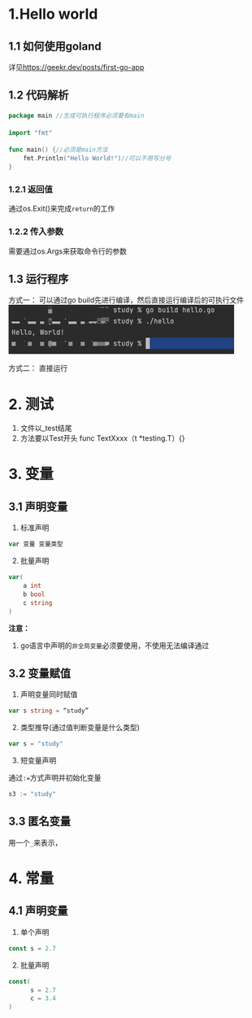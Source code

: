 # 1.Hello world

## 1.1 如何使用goland

详见<https://geekr.dev/posts/first-go-app>

## 1.2 代码解析

```go
package main //生成可执行程序必须要有main

import "fmt"

func main() {//必须是main方法
    fmt.Println("Hello World!")//可以不用写分号
}
```

### 1.2.1 返回值

通过os.Exit()来完成`return`的工作

### 1.2.2 传入参数

需要通过os.Args来获取命令行的参数

## 1.3 运行程序

方式一：
    可以通过go build先进行编译，然后直接运行编译后的可执行文件
    ![avatar](./pic/go/第一个程序01.png)

方式二：
   直接运行

# 2. 测试

1. 文件以_test结尾
2. 方法要以Test开头 func TextXxxx（t *testing.T）{}

# 3. 变量

## 3.1 声明变量

1. 标准声明

```go
var 变量 变量类型
```

2. 批量声明

```go
var(
    a int
    b bool
    c string
)
```

**注意：**

1. go语言中声明的`非全局变量`必须要使用，不使用无法编译通过

## 3.2 变量赋值

1. 声明变量同时赋值

```go
var s string = “study”
```

2. 类型推导(通过值判断变量是什么类型)

```go
var s = "study"
```

3. 短变量声明

通过`:=`方式声明并初始化变量

```go
s3 := "study"
```

## 3.3 匿名变量

用一个`_`来表示，

# 4. 常量

## 4.1 声明变量

1. 单个声明

```go
const s = 2.7
```

2. 批量声明

```go
const(
      s = 2.7
      c = 3.4
)
```




